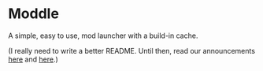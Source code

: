 Moddle
======

A simple, easy to use, mod launcher with a build-in cache.

(I really need to write a better README. Until then, read our announcements [here](http://redd.it/1sbnzz) and [here](http://redd.it/1tftd3).)
